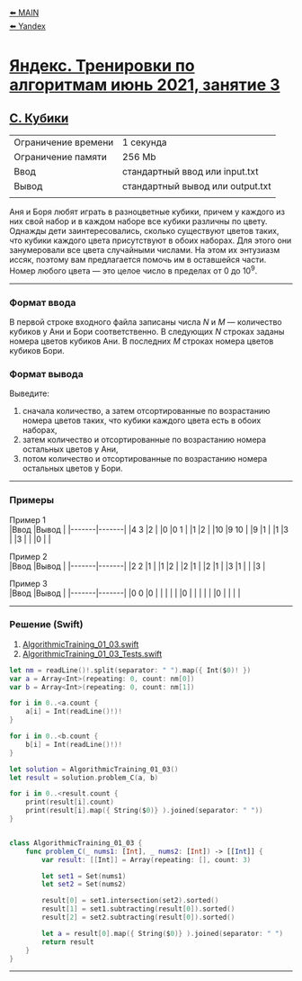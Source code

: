 [⬅️ MAIN][main]<br>[⬅️ Yandex][Yandex]  

[main]: ./../../../README.md
[Yandex]: ./../../README.md
[Yandex_AT_01_03_orig]: https://contest.yandex.ru/contest/27663/
[Yandex_AT_01_03_C]:https://contest.yandex.ru/contest/27663/problems/C/

# [Яндекс. Тренировки по алгоритмам июнь 2021, занятие 3][Yandex_AT_01_03_orig]
## [C. Кубики][Yandex_AT_01_03_C]

|||
|--------------------|---------------------------------|
|Ограничение времени |1 секунда                        |
|Ограничение памяти  |256 Mb                            |
|Ввод                |стандартный ввод или input.txt   |
|Вывод               |стандартный вывод или output.txt |
|||

Аня и Боря любят играть в разноцветные кубики, причем у каждого из них свой набор и в каждом наборе все кубики различны по цвету. Однажды дети заинтересовались, сколько существуют цветов таких, что кубики каждого цвета присутствуют в обоих наборах. Для этого они занумеровали все цвета случайными числами. На этом их энтузиазм иссяк, поэтому вам предлагается помочь им в оставшейся части. Номер любого цвета — это целое число в пределах от ${0}$ до ${10^9}$.


---
### Формат ввода
В первой строке входного файла записаны числа ${N}$ и ${M}$ — количество кубиков у Ани и Бори соответственно. В следующих ${N}$ строках заданы номера цветов кубиков Ани. В последних ${M}$ строках номера цветов кубиков Бори.


### Формат вывода
Выведите: 
1. сначала количество, а затем отсортированные по возрастанию номера цветов таких, что кубики каждого цвета есть в обоих наборах,
2. затем количество и отсортированные по возрастанию номера остальных цветов у Ани, 
3. потом количество и отсортированные по возрастанию номера остальных цветов у Бори.


---
### Примеры
Пример 1   
|Ввод   |Вывод  |
|-------|-------|
|4 3    |2      |
|0      |0 1    |
|1      |2      |
|10     |9 10   |
|9      |1      |
|1      |3      |
|3      |       |
|0      |       |

Пример 2   
|Ввод   |Вывод  |
|-------|-------|
|2 2    |1      |
|1      |2      |
|2      |1      |
|2      |1      |
|3      |1      |
|       |3      |

Пример 3   
|Ввод   |Вывод  |
|-------|-------|
|0 0    |0      |
|       |${}$   |
|       |0      |
|       |${}$   |
|       |0      |
|       |${}$   |


---
### Решение (Swift)
[AlgorithmicTraining_01_03]: ./../../YandexTasks.Swift/YandexTasks/Sources/YandexTasks/AlgorithmicTraining_01_03.swift
[AlgorithmicTraining_01_03_Tests]: ./../../YandexTasks.Swift/YandexTasks/Tests/YandexTasksTests/AlgorithmicTraining_01_03_Tests.swift

1. [AlgorithmicTraining_01_03.swift][AlgorithmicTraining_01_03]
2. [AlgorithmicTraining_01_03_Tests.swift][AlgorithmicTraining_01_03_Tests]

```swift
let nm = readLine()!.split(separator: " ").map({ Int($0)! })
var a = Array<Int>(repeating: 0, count: nm[0])
var b = Array<Int>(repeating: 0, count: nm[1])

for i in 0..<a.count {
    a[i] = Int(readLine()!)!
}

for i in 0..<b.count {
    b[i] = Int(readLine()!)!
}

let solution = AlgorithmicTraining_01_03()
let result = solution.problem_C(a, b)

for i in 0..<result.count {
    print(result[i].count)
    print(result[i].map({ String($0)} ).joined(separator: " "))
}


class AlgorithmicTraining_01_03 {
    func problem_C(_ nums1: [Int], _ nums2: [Int]) -> [[Int]] {
        var result: [[Int]] = Array(repeating: [], count: 3)

        let set1 = Set(nums1)
        let set2 = Set(nums2)

        result[0] = set1.intersection(set2).sorted()
        result[1] = set1.subtracting(result[0]).sorted()
        result[2] = set2.subtracting(result[0]).sorted()

        let a = result[0].map({ String($0)} ).joined(separator: " ")
        return result
    }
}
```


---